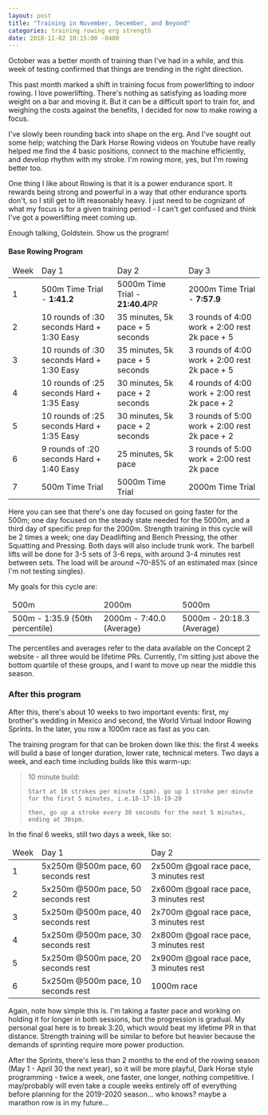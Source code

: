 ```yaml
---
layout: post
title: "Training in November, December, and Beyond"
categories: training rowing erg strength
date: 2018-11-02 10:15:00 -0400
---
```


October was a better month of training than I've had in a while, and this week of testing confirmed that things are trending in the right direction. 

This past month marked a shift in training focus from powerlifting to indoor rowing. I love powerlifting. There's nothing as satisfying as loading more weight on a bar and moving it. But it can be a difficult sport to train for, and weighing the costs against the benefits, I decided for now to make rowing a focus. 

I've slowly been rounding back into shape on the erg. And I've sought out some help; watching the Dark Horse Rowing videos on Youtube have really helped me find the 4 basic positions, connect to the machine efficiently, and develop rhythm with my stroke. I'm rowing more, yes, but I'm rowing better too. 

One thing I like about Rowing is that it is a power endurance sport. It rewards being strong and powerful in a way that other endurance sports don't, so I still get to lift reasonably heavy. I just need to be cognizant of what my focus is for a given training period - I can't get confused and think I've got a powerlifting meet coming up.  

Enough talking, Goldstein. Show us the program! 

<h4>Base Rowing Program</h4>
<table>
	<thead>
		<td>Week</td>
		<td>Day 1</td>
		<td>Day 2</td>
		<td>Day 3</td>
	</thead>
	<tr>
		<td>1</td>
		<td>500m Time Trial - <strong> 1:41.2</strong></td>
		<td>5000m Time Trial - <strong> 21:40.4</strong><em>PR</em></td>
		<td>2000m Time Trial - <strong> 7:57.9</strong></td>
	</tr>
	<tr>
		<td>2</td>
		<td>10 rounds of :30 seconds Hard + 1:30 Easy</td>
		<td>35 minutes, 5k pace + 5 seconds</td>
		<td>3 rounds of 4:00 work + 2:00 rest 2k pace + 5</td>
	</tr>
	<tr>
		<td>3</td>
		<td>10 rounds of :30 seconds Hard + 1:30 Easy</td>
		<td>35 minutes, 5k pace + 5 seconds</td>
		<td>3 rounds of 4:00 work + 2:00 rest 2k pace + 5</td>
	</tr>
	<tr>
		<td>4</td>
		<td>10 rounds of :25 seconds Hard + 1:35 Easy</td>
		<td>30 minutes, 5k pace + 2 seconds</td>
		<td>4 rounds of 4:00 work + 2:00 rest 2k pace + 2</td>
	</tr>
	<tr>
		<td>5</td>
		<td>10 rounds of :25 seconds Hard + 1:35 Easy</td>
		<td>30 minutes, 5k pace + 2 seconds</td>
		<td>3 rounds of 5:00 work + 2:00 rest 2k pace + 2</td>
	</tr>
	<tr>
		<td>6</td>
		<td>9 rounds of :20 seconds Hard + 1:40 Easy</td>
		<td>25 minutes, 5k pace</td>
		<td>3 rounds of 5:00 work + 2:00 rest 2k pace</td>
	</tr>
	<tr>
		<td>7</td>
		<td>500m Time Trial</td>
		<td>5000m Time Trial</td>
		<td>2000m Time Trial</td>
	</tr>
</table> 

Here you can see that there's one day focused on going faster for the 500m; one day focused on the steady state needed for the 5000m, and a third day of specific prep for the 2000m.  Strength training in this cycle will be 2 times a week; one day Deadlifting and Bench Pressing, the other Squatting and Pressing. Both days will also include trunk work. The barbell lifts will be done for 3-5 sets of 3-6 reps, with around 3-4 minutes rest between sets. The load will be around ~70-85% of an estimated max (since I'm not testing singles).

My goals for this cycle are:

<table>
	<thead>
		<td>500m</td>
		<td>2000m</td>
		<td>5000m</td>
	</thead>
	<tr>
		<td>500m - 1:35.9 (50th percentile)</td>
		<td>2000m - 7:40.0 (Average) </td>
		<td>5000m - 20:18.3 (Average) </td>
	</tr>
</table>

The percentiles and averages refer to the data available on the Concept 2 website - all three would be lifetime PRs. Currently, I'm sitting just above the bottom quartile of these groups, and I want to move up near the middle this season.

<h3>After this program</h3>

After this, there's about 10 weeks to two important events: first, my brother's wedding in Mexico and second, the World Virtual Indoor Rowing Sprints. In the later, you row a 1000m race as fast as you can. 

The training program for that can be broken down like this: the first 4 weeks will build a base of longer duration, lower rate, technical meters. Two days a week, and each time including builds like this warm-up:

<blockquote>
	10 minute build:
	
	Start at 16 strokes per minute (spm). go up 1 stroke per minute for the first 5 minutes, i.e.16-17-18-19-20
	
	then, go up a stroke every 30 seconds for the next 5 minutes, ending at 30spm. 
</blockquote> 

In the final 6 weeks, still two days a week, like so: 

<table>
	<thead>
		<td>Week</td>
		<td>Day 1</td>
		<td>Day 2</td>
	</thead>
	<tr>
		<td>1</td>
		<td>5x250m @500m pace, 60 seconds rest</td>
		<td>2x500m @goal race pace, 3 minutes rest</td>
	</tr>
	<tr>
		<td>2</td>
		<td>5x250m @500m pace, 50 seconds rest</td>
		<td>2x600m @goal race pace, 3 minutes rest</td>
	</tr>
	<tr>
		<td>3</td>
		<td>5x250m @500m pace, 40 seconds rest</td>
		<td>2x700m @goal race pace, 3 minutes rest</td>
	</tr>
	<tr>
		<td>4</td>
		<td>5x250m @500m pace, 30 seconds rest</td>
		<td>2x800m @goal race pace, 3 minutes rest</td>
	</tr>
	<tr>
		<td>5</td>
		<td>5x250m @500m pace, 20 seconds rest</td>
		<td>2x900m @goal race pace, 3 minutes rest</td>
	</tr>
	<tr>
		<td>6</td>
		<td>5x250m @500m pace, 10 seconds rest</td>
		<td>1000m race</td>
	</tr>
</table>

Again, note how simple this is. I'm taking a faster pace and working on holding it for longer in both sessions, but the progression is gradual. My personal goal here is to break 3:20, which would beat my lifetime PR in that distance. Strength training will be similar to before but heavier because the demands of sprinting require more power production. 

After the Sprints, there's less than 2 months to the end of the rowing season (May 1 - April 30 the next year), so it will be more playful, Dark Horse style programming - twice a week, one faster, one longer, nothing competitive. I may/probably will even take a couple weeks entirely off of everything before planning for the 2019-2020 season... who knows? maybe a marathon row is in my future... 
